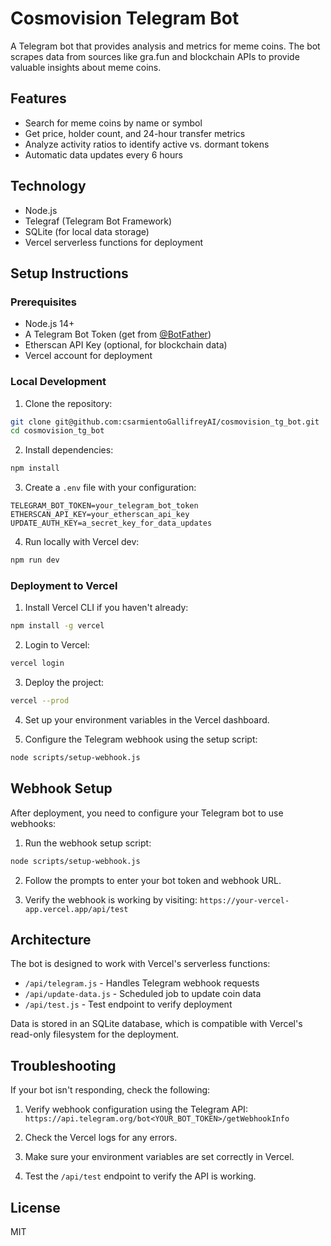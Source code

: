 # Cosmovision Telegram Bot

A Telegram bot that provides analysis and metrics for meme coins. The bot scrapes data from sources like gra.fun and blockchain APIs to provide valuable insights about meme coins.

## Features

- Search for meme coins by name or symbol
- Get price, holder count, and 24-hour transfer metrics
- Analyze activity ratios to identify active vs. dormant tokens
- Automatic data updates every 6 hours

## Technology

- Node.js
- Telegraf (Telegram Bot Framework)
- SQLite (for local data storage)
- Vercel serverless functions for deployment

## Setup Instructions

### Prerequisites

- Node.js 14+
- A Telegram Bot Token (get from [@BotFather](https://t.me/BotFather))
- Etherscan API Key (optional, for blockchain data)
- Vercel account for deployment

### Local Development

1. Clone the repository:

```bash
git clone git@github.com:csarmientoGallifreyAI/cosmovision_tg_bot.git
cd cosmovision_tg_bot
```

2. Install dependencies:

```bash
npm install
```

3. Create a `.env` file with your configuration:

```
TELEGRAM_BOT_TOKEN=your_telegram_bot_token
ETHERSCAN_API_KEY=your_etherscan_api_key
UPDATE_AUTH_KEY=a_secret_key_for_data_updates
```

4. Run locally with Vercel dev:

```bash
npm run dev
```

### Deployment to Vercel

1. Install Vercel CLI if you haven't already:

```bash
npm install -g vercel
```

2. Login to Vercel:

```bash
vercel login
```

3. Deploy the project:

```bash
vercel --prod
```

4. Set up your environment variables in the Vercel dashboard.

5. Configure the Telegram webhook using the setup script:

```bash
node scripts/setup-webhook.js
```

## Webhook Setup

After deployment, you need to configure your Telegram bot to use webhooks:

1. Run the webhook setup script:

```bash
node scripts/setup-webhook.js
```

2. Follow the prompts to enter your bot token and webhook URL.

3. Verify the webhook is working by visiting:
   `https://your-vercel-app.vercel.app/api/test`

## Architecture

The bot is designed to work with Vercel's serverless functions:

- `/api/telegram.js` - Handles Telegram webhook requests
- `/api/update-data.js` - Scheduled job to update coin data
- `/api/test.js` - Test endpoint to verify deployment

Data is stored in an SQLite database, which is compatible with Vercel's read-only filesystem for the deployment.

## Troubleshooting

If your bot isn't responding, check the following:

1. Verify webhook configuration using the Telegram API:
   `https://api.telegram.org/bot<YOUR_BOT_TOKEN>/getWebhookInfo`

2. Check the Vercel logs for any errors.

3. Make sure your environment variables are set correctly in Vercel.

4. Test the `/api/test` endpoint to verify the API is working.

## License

MIT
